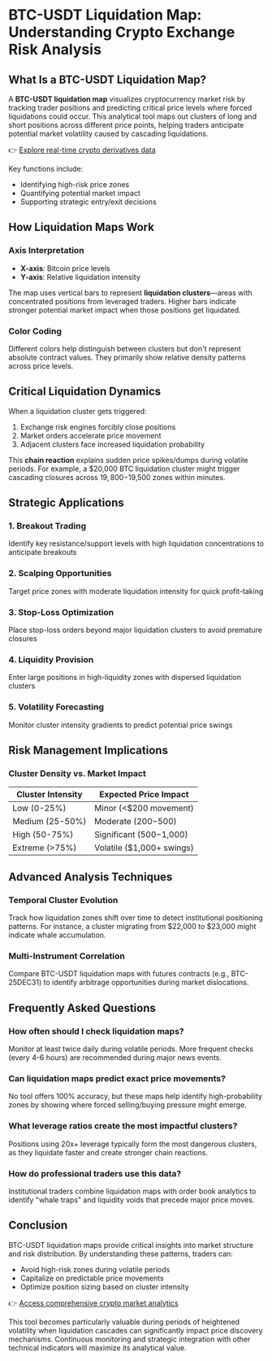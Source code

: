 # BTC-USDT Liquidation Map: Understanding Crypto Exchange Risk Analysis

## What Is a BTC-USDT Liquidation Map?

A **BTC-USDT liquidation map** visualizes cryptocurrency market risk by tracking trader positions and predicting critical price levels where forced liquidations could occur. This analytical tool maps out clusters of long and short positions across different price points, helping traders anticipate potential market volatility caused by cascading liquidations.  

👉 [Explore real-time crypto derivatives data](https://bit.ly/okx-bonus)  

Key functions include:  
- Identifying high-risk price zones  
- Quantifying potential market impact  
- Supporting strategic entry/exit decisions  

## How Liquidation Maps Work  

### Axis Interpretation  
- **X-axis**: Bitcoin price levels  
- **Y-axis**: Relative liquidation intensity  

The map uses vertical bars to represent **liquidation clusters**—areas with concentrated positions from leveraged traders. Higher bars indicate stronger potential market impact when those positions get liquidated.  

### Color Coding  
Different colors help distinguish between clusters but don't represent absolute contract values. They primarily show relative density patterns across price levels.  

## Critical Liquidation Dynamics  

When a liquidation cluster gets triggered:  
1. Exchange risk engines forcibly close positions  
2. Market orders accelerate price movement  
3. Adjacent clusters face increased liquidation probability  

This **chain reaction** explains sudden price spikes/dumps during volatile periods. For example, a $20,000 BTC liquidation cluster might trigger cascading closures across $19,800-$19,500 zones within minutes.  

## Strategic Applications  

### 1. Breakout Trading  
Identify key resistance/support levels with high liquidation concentrations to anticipate breakouts  

### 2. Scalping Opportunities  
Target price zones with moderate liquidation intensity for quick profit-taking  

### 3. Stop-Loss Optimization  
Place stop-loss orders beyond major liquidation clusters to avoid premature closures  

### 4. Liquidity Provision  
Enter large positions in high-liquidity zones with dispersed liquidation clusters  

### 5. Volatility Forecasting  
Monitor cluster intensity gradients to predict potential price swings  

## Risk Management Implications  

### Cluster Density vs. Market Impact  
| Cluster Intensity | Expected Price Impact |  
|-------------------|-----------------------|  
| Low (0-25%)       | Minor (<$200 movement)|  
| Medium (25-50%)   | Moderate ($200-$500) |  
| High (50-75%)     | Significant ($500-$1,000) |  
| Extreme (>75%)    | Volatile ($1,000+ swings) |  

## Advanced Analysis Techniques  

### Temporal Cluster Evolution  
Track how liquidation zones shift over time to detect institutional positioning patterns. For instance, a cluster migrating from $22,000 to $23,000 might indicate whale accumulation.  

### Multi-Instrument Correlation  
Compare BTC-USDT liquidation maps with futures contracts (e.g., BTC-25DEC31) to identify arbitrage opportunities during market dislocations.  

## Frequently Asked Questions  

### How often should I check liquidation maps?  
Monitor at least twice daily during volatile periods. More frequent checks (every 4-6 hours) are recommended during major news events.  

### Can liquidation maps predict exact price movements?  
No tool offers 100% accuracy, but these maps help identify high-probability zones by showing where forced selling/buying pressure might emerge.  

### What leverage ratios create the most impactful clusters?  
Positions using 20x+ leverage typically form the most dangerous clusters, as they liquidate faster and create stronger chain reactions.  

### How do professional traders use this data?  
Institutional traders combine liquidation maps with order book analytics to identify "whale traps" and liquidity voids that precede major price moves.  

## Conclusion  

BTC-USDT liquidation maps provide critical insights into market structure and risk distribution. By understanding these patterns, traders can:  
- Avoid high-risk zones during volatile periods  
- Capitalize on predictable price movements  
- Optimize position sizing based on cluster intensity  

👉 [Access comprehensive crypto market analytics](https://bit.ly/okx-bonus)  

This tool becomes particularly valuable during periods of heightened volatility when liquidation cascades can significantly impact price discovery mechanisms. Continuous monitoring and strategic integration with other technical indicators will maximize its analytical value.